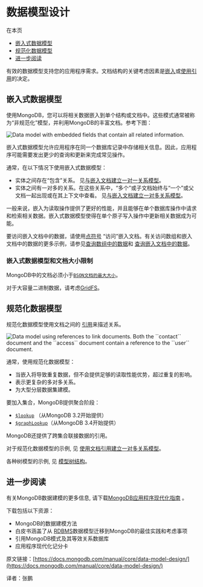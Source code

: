 # 数据模型设计

在本页

* [嵌入式数据模型](https://docs.mongodb.com/manual/core/data-model-design/#embedded-data-models)
* [规范化数据模型](https://docs.mongodb.com/manual/core/data-model-design/#normalized-data-models)
* [进一步阅读](https://docs.mongodb.com/manual/core/data-model-design/#further-reading)

有效的数据模型支持您的应用程序需求。文档结构的关键考虑因素是[嵌入](https://docs.mongodb.com/manual/core/data-model-design/#data-modeling-embedding)或[使用引用](https://docs.mongodb.com/manual/core/data-model-design/#data-modeling-referencing)的决定。

## 嵌入式数据模型

使用MongoDB，您可以将相关数据嵌入到单个结构或文档中。这些模式通常被称为“非规范化”模型，并利用MongoDB的丰富文档。参考下图：

![Data model with embedded fields that contain all related information.](https://docs.mongodb.com/manual/_images/data-model-denormalized.bakedsvg.svg)

嵌入式数据模型允许应用程序在同一个数据库记录中存储相关信息。因此，应用程序可能需要发出更少的查询和更新来完成常见操作。

通常，在以下情况下使用嵌入式数据模型：

* 实体之间存在“包含”关系。 见[与嵌入文档建立一对一关系模型](https://docs.mongodb.com/manual/tutorial/model-embedded-one-to-one-relationships-between-documents/#data-modeling-example-one-to-one)。
* 实体之间有一对多的关系。在这些关系中，“多个”或子文档始终与“一个”或父文档一起出现或在其上下文中查看。 见[与嵌入文档建立一对多关系模型](https://docs.mongodb.com/manual/tutorial/model-embedded-one-to-many-relationships-between-documents/#data-modeling-example-one-to-many)。

一般来说，嵌入为读取操作提供了更好的性能，并且能够在单个数据库操作中请求和检索相关数据。嵌入式数据模型使得在单个原子写入操作中更新相关数据成为可能。

要访问嵌入文档中的数据，请使用[点符号](https://docs.mongodb.com/manual/reference/glossary/#term-dot-notation) “访问”嵌入文档。有关访问数组和嵌入文档中的数据的更多示例，请参见[查询数组中的数据](https://docs.mongodb.com/manual/tutorial/query-arrays/#read-operations-arrays)和 [查询嵌入文档中的数据](https://docs.mongodb.com/manual/tutorial/query-embedded-documents/#read-operations-embedded-documents)。

### 嵌入式数据模型和文档大小限制

MongoDB中的文档必须小于[`BSON文档的最大大小`](https://docs.mongodb.com/manual/reference/limits/#BSON-Document-Size)。

对于大容量二进制数据，请考虑[GridFS](https://docs.mongodb.com/manual/core/gridfs/)。

## 规范化数据模型

规范化数据模型使用文档之间的 [引用](https://docs.mongodb.com/manual/reference/database-references/)来描述关系。

![Data model using references to link documents. Both the \`\`contact\`\` document and the \`\`access\`\` document contain a reference to the \`\`user\`\` document.](https://docs.mongodb.com/manual/_images/data-model-normalized.bakedsvg.svg)

通常，使用规范化数据模型：

* 当嵌入将导致重复数据，但不会提供足够的读取性能优势，超过重复的影响。
* 表示更复杂的多对多关系。
* 为大型分层数据集建模。

要加入集合，MongoDB提供聚合阶段：

* [`$lookup`](https://docs.mongodb.com/manual/reference/operator/aggregation/lookup/#pipe._S_lookup) （从MongoDB 3.2开始提供）
* [`$graphLookup`](https://docs.mongodb.com/manual/reference/operator/aggregation/graphLookup/#pipe._S_graphLookup)（从MongoDB 3.4开始提供）

MongoDB还提供了跨集合联接数据的引用。

对于规范化数据模型的示例, 见 [使用文档引用建立一对多关系模型](https://docs.mongodb.com/manual/tutorial/model-referenced-one-to-many-relationships-between-documents/#data-modeling-publisher-and-books)。

各种树模型的示例, 见 [模型树结构](https://docs.mongodb.com/manual/applications/data-models-tree-structures/)。

## 进一步阅读

有关MongoDB数据建模的更多信息, 请下载[MongoDB应用程序现代化指南](https://www.mongodb.com/modernize?tck=docs_server) 。

下载包括以下资源：

* MongoDB的数据建模方法
* 白皮书涵盖了从 [RDBMS](https://docs.mongodb.com/manual/reference/glossary/#term-rdbms)数据模型迁移到MongoDB的最佳实践和考虑事项
* 引用MongoDB模式及其等效关系数据库
* 应用程序现代化记分卡

原文链接：[https://docs.mongodb.com/manual/core/data-model-design/](https://docs.mongodb.com/manual/core/data-model-design/)

译者：张鹏

